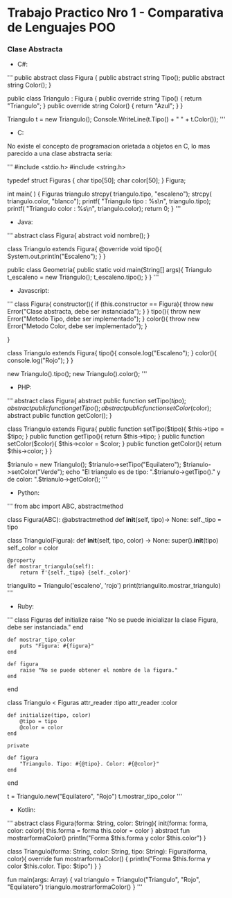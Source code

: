 # Trabajo Practico Nro 1 - Comparativa de Lenguajes POO
### Clase Abstracta

- C#:

'''
public abstract class Figura {
    public abstract string Tipo();
    public abstract string Color();
}

public class Triangulo : Figura {
    public override string Tipo() {
        return "Triangulo";
    }
    public override string Color() {
        return "Azul";
    }
}

Triangulo t = new Triangulo();
Console.WriteLine(t.Tipo() + " " + t.Color());
'''

- C:

No existe el concepto de programacion orietada a objetos en C, lo mas parecido a una clase abstracta seria:

'''
#include <stdio.h>
#include <string.h>

typedef struct Figuras {
   char tipo[50];
   char color[50];
} Figura;

int main( ) {
    Figuras triangulo
    strcpy( triangulo.tipo, "escaleno"); 
    strcpy( triangulo.color, "blanco");
    printf( "Triangulo tipo : %s\n", triangulo.tipo);
    printf( "Triangulo color : %s\n", triangulo.color);
    return 0;
}
'''

- Java:

'''
abstract class Figura{
    abstract void nombre();
}

class Triangulo extends Figura{
    @override
    void tipo(){
        System.out.println("Escaleno");
    }
}

public class Geometria{
    public static void main(String[] args){
        Triangulo t_escaleno = new Triangulo();
        t_escaleno.tipo();
    }
}
'''

- Javascript:

'''
class Figura{
    constructor(){
        if (this.constructor == Figura){
            throw new Error("Clase abstracta, debe ser instanciada");
        }
    }
    tipo(){
        throw new Error("Metodo Tipo, debe ser implementado");
    }
    color(){
        throw new Error("Metodo Color, debe ser implementado");
    }

}

class Triangulo extends Figura{
    tipo(){
        console.log("Escaleno");
    }
    color(){
        console.log("Rojo");
    }
}

new Triangulo().tipo();
new Triangulo().color();
'''

- PHP:

'''
abstract class Figura{
    abstract public function setTipo($tipo);
    abstract public function getTipo();
    abstract public function setColor($color);
    abstract public function getColor();
}

class Triangulo extends Figura{
    public function setTipo($tipo){
        $this->tipo = $tipo;
    }
    public function getTipo(){
        return $this->tipo;
    }
    public function setColor($color){
        $this->color = $color;
    }
    public function getColor(){
        return $this->color;
    }
}

$trianulo = new Triangulo();
$trianulo->setTipo("Equilatero");
$trianulo->setColor("Verde");
echo "El triangulo es de tipo: ".$trianulo->getTipo()." y de color: ".$trianulo->getColor();
'''

- Python:

'''
from abc import ABC, abstractmethod

class Figura(ABC):
    @abstractmethod
    def __init__(self, tipo)-> None:
        self._tipo = tipo

class Triangulo(Figura):
    def __init__(self, tipo, color) -> None:
        super().__init__(tipo)
        self._color = color
    
    @property
    def mostrar_triangulo(self):
        return f'{self._tipo} {self._color}'

triangulito = Triangulo('escaleno', 'rojo')
print(triangulito.mostrar_triangulo)
'''

- Ruby:

'''
class Figuras
    def initialize
        raise "No se puede inicializar la clase Figura, debe ser instanciada."
    end

    def mostrar_tipo_color
        puts "Figura: #{figura}"
    end
    
    def figura
        raise "No se puede obtener el nombre de la figura."
    end
    
end

class Triangulo < Figuras
    attr_reader :tipo
    attr_reader :color
    
    def initialize(tipo, color)
        @tipo = tipo
        @color = color
    end

    private

    def figura
        "Triangulo. Tipo: #{@tipo}. Color: #{@color}"
    end
end

t = Triangulo.new("Equilatero", "Rojo")
t.mostrar_tipo_color
'''

- Kotlin:


'''
abstract class Figura(forma: String, color: String){
    init(forma: forma, color: color){
        this.forma = forma
        this.color = color
    }
    abstract fun mostrarformaColor()
        println("Forma $this.forma y color $this.color")
}

class Triangulo(forma: String, color: String, tipo: String): Figura(forma, color){
    override fun mostrarformaColor() {
        println("Forma $this.forma y color $this.color. Tipo: $tipo")
    }
}


fun main(args: Array<String>) {
    val triangulo = Triangulo("Triangulo", "Rojo", "Equilatero")
    triangulo.mostrarformaColor()
}
'''